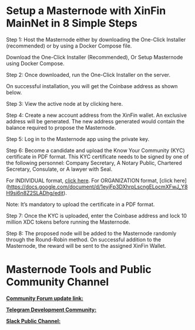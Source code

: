 # Setup a Masternode with XinFin MainNet in 8 Simple Steps

Step 1: Host the Masternode either by downloading the One-Click Installer (recommended) or by using a Docker Compose file.

Download the One-Click Installer (Recommended),
Or
Setup Masternode using Docker Compose.

 
Step 2: Once downloaded, run the One-Click Installer on the server.






On successful installation, you will get the Coinbase address as shown below.



Step 3: View the active node at by clicking here.




Step 4: Create a new account address from the XinFin wallet. An exclusive address will be generated.
The new address generated would contain the balance required to propose the Masternode.


Step 5: Log in to the Masternode app using the private key.






Step 6: Become a candidate and upload the Know Your Community (KYC) certificate in PDF format. 
This KYC certificate needs to be signed by one of the following personnel: 
Company Secretary,
A Notary Public,
Chartered Secretary,
Consulate, or
A lawyer with Seal. 

For INDIVIDUAL format, [click here](https://docs.google.com/document/d/1Us9chjXEDYrDOpfuwWITxaQOSEYxYIpJpwWuYK0TyXY/edit).
For ORGANIZATION format, [click here] (https://docs.google.com/document/d/1eyjFp3DXhrpLscngELocmXFwJ_Y8H9si6n8Z2SLADhg/edit). 

Note: It’s mandatory to upload the certificate in a PDF format. 




Step 7: Once the KYC is uploaded, enter the Coinbase address and lock 10 million XDC tokens before running the Masternode.




Step 8: The proposed node will be added to the Masternode randomly through the Round-Robin method. On successful addition to the Masternode, the reward will be sent to the assigned XinFin Wallet.



# Masternode Tools and Public Community Channel #

**[Community Forum update link:](http://xinfin.net)** 

**[Telegram Development Community:](https://t.me/XinFinDevelopers)**

**[Slack Public Channel:](https://xinfin-public.slack.com/messages/CELR2M831/)**

